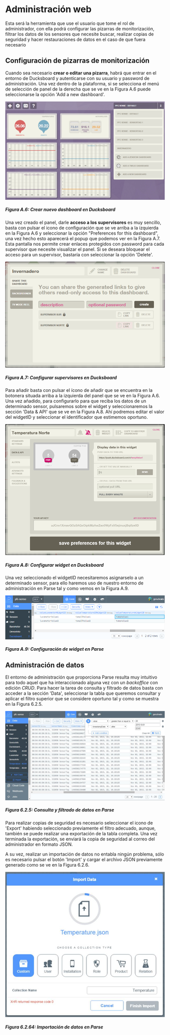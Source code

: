 # Administración web

Esta será la herramienta que use el usuario que tome el rol de administrador, con ella podrá  configurar las pizarras de monitorización, filtrar los datos de los sensores que necesite buscar, realizar copias de seguridad y hacer restauraciones de datos en el caso de que fuera necesario

## Configuración de pizarras de monitorización

Cuando sea necesario **crear o editar una pizarra**, habrá que entrar en el entorno de Ducksboard y autenticarse con su usuario y password de administración. Una vez dentro de la plataforma, si se selecciona el menú de selección de panel de la derecha que se ve en la Figura A.6 puede seleccionarse la opción 'Add a new dashboard'.

![](./imagenes/ducksboard_crear_dashboard.png)
##### *Figura A.6: Crear nuevo dashboard en Ducksboard*

Una vez creado el panel, darle **acceso a los supervisores** es muy sencillo, basta con pulsar el icono de configuración que se ve arriba a la izquierda en la Figura A.6 y seleccionar la opción "Preferences for this dashboard", una vez hecho esto aparecerá el popup que podemos ver en la Figura A.7. Esta pantalla nos permite crear enlaces protegidos con password para cada supervisor que necesite visualizar el panel. Si se deseara bloquear el acceso para un supervisor, bastaría con seleccionar la opción 'Delete'.

![](./imagenes/ducksboard_configurar_supervisores.png)
##### *Figura A.7: Configurar supervisores en Ducksboard*

Para añadir basta con pulsar el ícono de añadir que se encuentra en la botonera situada arriba a la izquierda del panel que se ve en la Figura A.6. Una vez añadido, para configurarlo para que reciba los datos de un determinado sensor, pulsaremos sobre el widget y seleccionaremos la sección 'Data & API' que se ve en la Figura A.8. Ahí podremos editar el valor del widgetID y seleccionar el identificador que estimemos oportuno.

![](./imagenes/ducksboard_configurar_widget.png)
##### *Figura A.8: Configurar widget en Ducksboard*

Una vez seleccionado el widgetID necesitaremos asignarselo a un determinado sensor, para ello haremos uso de nuestro entorno de administración en Parse tal y como vemos en la Figura A.9.

![](./imagenes/parse_configuracion_widget.PNG)
##### *Figura A.9: Configuración de widget en Parse*


## Administración de datos

El entorno de administración que proporciona Parse resulta muy intuitivo para todo aquel que ha interaccionado alguna vez con un *backoffice* con edición *CRUD*. Para hacer la tarea de consulta y filtrado de datos basta con acceder a la sección 'Data', seleccionar la tabla que queremos consultar y aplicar el filtro superior que se considere oportuno tal y como se muestra en la Figura 6.2.5.

![](./imagenes/parse_consulta_datos.jpg)
##### *Figura 6.2.5: Consulta y filtrado de datos en Parse*

Para realizar copias de seguridad es necesario seleccionar el icono de 'Export' habiendo seleccionado previamente el filtro adecuado, aunque, también se puede realizar una exportación de la tabla completa. Una vez terminada la exportación, se enviará la copia de seguridad al correo del administrador en formato JSON.

A su vez, realizar un importación de datos no entabla ningún problema, sólo es necesario pulsar el botón 'Import' y cargar el archivo JSON previamente generado como se ve en la Figura 6.2.6.

![](./imagenes/parse_importar_datos.jpg)
##### *Figura 6.2.64: Importación de datos en Parse*
